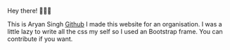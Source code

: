 Hey there! 🚀🚀🚀

This is Aryan Singh [Github](https://www.github.com/aynsnh "Profile")
I made this website for an organisation. I was a little lazy to write all the css my self so I used an 
Bootstrap frame. You can contribute if you want.
